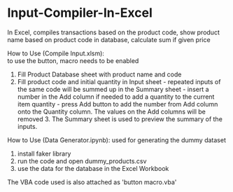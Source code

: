 # Input-Compiler-In-Excel
In Excel, compiles transactions based on the product code, show product name based on product code in database, calculate sum if given price

How to Use (Compile Input.xlsm): 	
to use the button, macro needs to be enabled
  1. Fill Product Database sheet with product name and code
  2. Fill product code and initial quantity in Input sheet
    - repeated inputs of the same code will be summed up in the Summary sheet
    - insert a number in the Add column if needed to add a quantity to the current item quantity
    - press Add button to add the number from Add column onto the Quantity column. The values on the Add columns will be removed
	3. The Summary sheet is used to preview the summary of the inputs.

How to Use (Data Generator.ipynb):
used for generating the dummy dataset
  1. install faker library
  2. run the code and open dummy_products.csv
  3. use the data for the database in the Excel Workbook

The VBA code used is also attached as 'button macro.vba'
